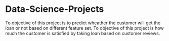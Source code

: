 # Data-Science-Projects
To objective of this project is to predict wheather the customer will get the loan or not based on different feature set.
To objective of this project is how much the customer is satisfied by taking loan based on customer reviews.
